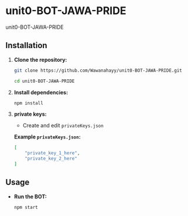 # unit0-BOT-JAWA-PRIDE
unit0-BOT-JAWA-PRIDE


## Installation

1. **Clone the repository:**

   ```bash
   git clone https://github.com/Wawanahayy/unit0-BOT-JAWA-PRIDE.git
   ```

   ```bash
   cd unit0-BOT-JAWA-PRIDE
   ```

2. **Install dependencies:**

   ```bash
   npm install
   ```

3. **private keys:**

   - Create and edit `privateKeys.json`

   **Example `privateKeys.json`:**
   ```json
   [
       "private_key_1_here",
       "private_key_2_here"
   ]
   ```


## Usage

- **Run the BOT:**

  ```bash
  npm start
  ```
